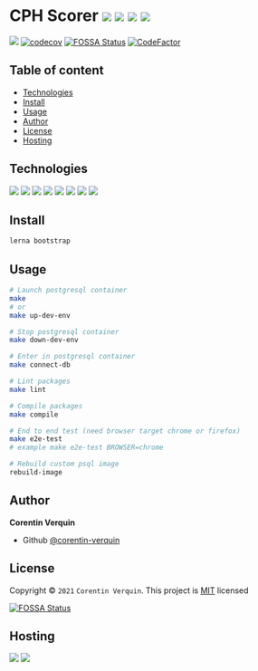 # CPH Scorer ![](https://img.shields.io/maintenance/yes/2022) ![](https://img.shields.io/github/commit-activity/m/corentin-verquin/cph-scorer) ![](https://img.shields.io/github/v/release/corentin-verquin/cph-scorer) ![](https://img.shields.io/badge/License-MIT-yellow.svg)

![](https://github.com/corentin-verquin/cph-scorer/actions/workflows/continuousIntegration.yml/badge.svg)
[![codecov](https://codecov.io/gh/corentin-verquin/cph-scorer/branch/master/graph/badge.svg?token=TT4TPQE2Y9)](https://codecov.io/gh/corentin-verquin/cph-scorer)
[![FOSSA Status](https://app.fossa.com/api/projects/git%2Bgithub.com%2Fcorentin-verquin%2Fcph-scorer.svg?type=shield)](https://app.fossa.com/projects/git%2Bgithub.com%2Fcorentin-verquin%2Fcph-scorer?ref=badge_shield)
[![CodeFactor](https://www.codefactor.io/repository/github/corentin-verquin/cph-scorer/badge)](https://www.codefactor.io/repository/github/corentin-verquin/cph-scorer)

## Table of content
* [Technologies](#technologies)
* [Install](#install)
* [Usage](#usage)
* [Author](#author)
* [License](#license)
* [Hosting](#hosting)

## Technologies
![](https://img.shields.io/badge/Node.js-43853D?style=for-the-badge&logo=node.js&logoColor=white)
![](https://img.shields.io/badge/YARN-2C8EBB?style=for-the-badge&logo=yarn&logoColor=white)
![](https://img.shields.io/badge/TypeScript-007ACC?style=for-the-badge&logo=typescript&logoColor=white)
![](https://img.shields.io/badge/NESTJS-E0234E?style=for-the-badge&logo=nestjs&logoColor=white)
![](https://img.shields.io/badge/ALPINE.JS-8BC0D0?style=for-the-badge&logo=alpine.js&logoColor=black)
![](https://img.shields.io/badge/BOOTSTRAP-7952B3?style=for-the-badge&logo=bootstrap&logoColor=white)
![](https://img.shields.io/badge/JEST-C21325?style=for-the-badge&logo=jest&logoColor=white)
![](https://img.shields.io/badge/SEMANTIC%20RELEASE-494949?style=for-the-badge&logo=semantic-release&logoColor=white)

## Install
```bash
lerna bootstrap
```

## Usage
```bash
# Launch postgresql container
make
# or
make up-dev-env

# Stop postgresql container
make down-dev-env

# Enter in postgresql container
make connect-db

# Lint packages
make lint

# Compile packages
make compile

# End to end test (need browser target chrome or firefox)
make e2e-test
# example make e2e-test BROWSER=chrome

# Rebuild custom psql image
rebuild-image
```

## Author
**Corentin Verquin**
- Github [@corentin-verquin](https://github.com/corentin-verquin)

## License
Copyright © `2021` `Corentin Verquin`.
This project is [MIT](https://opensource.org/licenses/MIT) licensed


[![FOSSA Status](https://app.fossa.com/api/projects/git%2Bgithub.com%2Fcorentin-verquin%2Fcph-scorer.svg?type=large)](https://app.fossa.com/projects/git%2Bgithub.com%2Fcorentin-verquin%2Fcph-scorer?ref=badge_large)

## Hosting
![](https://img.shields.io/badge/HEORKU-430098?style=for-the-badge&logo=heroku&logoColor=white)
![](https://img.shields.io/badge/NETLIFY-00C7B7?style=for-the-badge&logo=netlify&logoColor=white)
